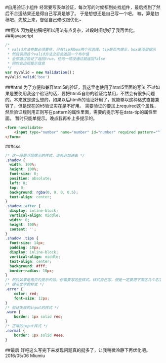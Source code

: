 #自用验证小组件
经常要写表单验证，每次写的时候都到处找组件，最后找到了然后不合适结果还是得自己写真是够了。
于是想想还是自己写一个吧。
嘛，算是初稿吧，先放上来，督促自己修改跟优化~

##用法
因为是初稿吧所以用法有点复杂，过段时间想好了我再优化。
###javascript
```javascript
/*
 * valid方法参数必须要传，只有tip和box两个可选择，tip是页内提示，box是浮层提示
 * 然后调用这个valid方法之后会返回一个布尔值
 * 全部通过验证了返回true，任何一项没通过就返回false
 * 同时会出现提示信息
 */
var myValid = new Validation()；
myValid.valid('box')
```
###html
为了方便和兼容html5的验证，我这里也使用了html5里面的写法
不过如果是要使用我这个验证的话，要把html5自带的验证给禁用，不然会有很多问题的。本来就是这么想的，如果以后html5的验证好用了，就能够以这种格式直接兼容了，但是现在的h5验证实在是不好用。
需要验证的要加上required这个属性，然后验证规则用正则写在pattern的属性里面，需要的提示写在data-tip的属性里面。
暂时只能单提示。晚点我再补上多提示的。
```html
<form novalidate>
    <input type="number" name="number" id="number" required pattern="^[0-9]{8}$" data-tip="这里应该填8位数字学号">
</form>
```
###css
```css
/* 这一段是浮层提示的样式，请务必加进去 */
.shadow {
  width: 100%;
  height: 100%;
  font-size: 0;
  position: absolute;
  left: 0;
  top: 0;
  background: rgba(0, 0, 0, 0.5);
  text-align: center;
}
.shadow::after {
  display: inline-block;
  vertical-align: middle;
  width: 0;
  height: 100%;
  content: '';
}
.shadow .tips {
  font-size: 14px;
  padding: 10px;
  display: inline-block;
  vertical-align: middle;
  text-align: center;
  background: #fff;
  border-radius: 10px;
}
/* 然后如果是用页内提示的话，你需要写这些样式。样式自己写，但是一定要用下面这几个名字 */
/* 提示文字的样式 */
.error {
	color: red;
	font-size: 12px;
}
/* 验证失败的input的样式 */
.warn {
    border: 1px solid red;
}
/* 正常的input样式 */
.normal {
	border: 1px solid #eee;
}
```

##最后
好吧这么写完下来发现问题真的挺多了，让我稍微冷静下再优化吧。
2016/05/06 Miumiu